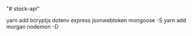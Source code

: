 "# stock-api" 

yarn add bcryptjs dotenv express jsonwebtoken mongoose -S
yarn add morgan nodemon -D
